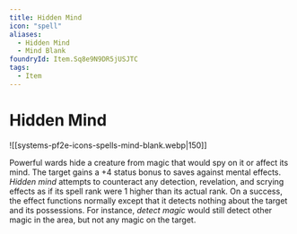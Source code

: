 ```yaml
---
title: Hidden Mind
icon: "spell"
aliases:
  - Hidden Mind
  - Mind Blank
foundryId: Item.Sq8e9N9DR5jUSJTC
tags:
  - Item
---
```


# Hidden Mind
![[systems-pf2e-icons-spells-mind-blank.webp|150]]

Powerful wards hide a creature from magic that would spy on it or affect its mind. The target gains a +4 status bonus to saves against mental effects. _Hidden mind_ attempts to counteract any detection, revelation, and scrying effects as if its spell rank were 1 higher than its actual rank. On a success, the effect functions normally except that it detects nothing about the target and its possessions. For instance, _detect magic_ would still detect other magic in the area, but not any magic on the target.



